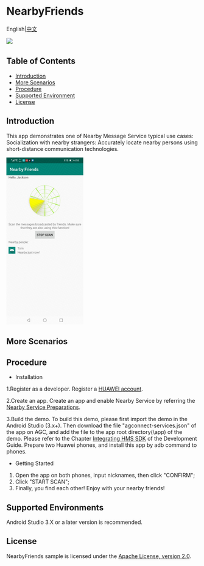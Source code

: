 # NearbyFriends
English|[中文]()

[![](https://camo.githubusercontent.com/ce1c195eb2524e4e67a2e74bf6e9619555aa0913/68747470733a2f2f696d672e736869656c64732e696f2f62616467652f446f63732d686d736775696465732d627269676874677265656e)](https://developer.huawei.com/consumer/en/doc/development/HMSCore-Guides/introduction-0000001050040566)

## Table of Contents
 * [Introduction](#introduction)
 * [More Scenarios](#more-scenarios)
 * [Procedure](#procedure)
 * [Supported Environment](#supported-environment)
 * [License](#license)
 
## Introduction
This app demonstrates one of Nearby Message Service typical use cases:
Socialization with nearby strangers: Accurately locate nearby persons using short-distance communication technologies.

<img src="result.jpg" width = 40% height = 30%> 

## More Scenarios


## Procedure
* Installation

1.Register as a developer.
Register a [HUAWEI account](https://developer.huawei.com/consumer/en/).

2.Create an app.
Create an app and enable Nearby Service by referring the [Nearby Service Preparations](https://developer.huawei.com/consumer/en/doc/development/HMS-Guides/nearby-service-preparation).

3.Build the demo.
To build this demo, please first import the demo in the Android Studio (3.x+). Then download the file "agconnect-services.json" of the app on AGC, and add the file to the app root directory(\app) of the demo. Please refer to the Chapter [Integrating HMS SDK](https://developer.huawei.com/consumer/en/doc/development/HMS-Guides/nearby-service-integratesdk) of the Development Guide.
Prepare two Huawei phones, and install this app by adb command to phones.

* Getting Started

1. Open the app on both phones, input nicknames, then click "CONFIRM";
2. Click "START SCAN";
3. Finally, you find each other! Enjoy with your nearby friends!


## Supported Environments
Android Studio 3.X or a later version is recommended.

## License
NearbyFriends sample is licensed under the [Apache License, version 2.0](http://www.apache.org/licenses/LICENSE-2.0).
